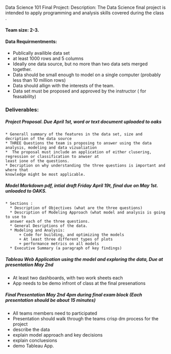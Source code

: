 Data Science 101 Final Project:
Description:  The Data Science final project is intended to apply programming and analysis skills covered during the class .

#### Team size: 2-3.

#### Data Requirmentments:
+ Publically availible data set
+ at least 1000 rows and 5 columns
+ Ideally one data source, but no more than two data sets merged together.
+ Data should be small enough to model on a single computer (probably less than 10 million rows)
+ Data should allign with the interests of the team.
+ Data set must be proposed and approved by the instructor ( for feasability) 

### Deliverables: 
##### Project Proposal. Due April 1st, word or text document uploaded to oaks
    * Generall summary of the features in the data set, size and decription of the data source
    * THREE Questions the team is proposing to answer using the data analysis, modeling and data vizualiation
    *  The proposal must include an application of either clusering, regression or classification to anwser at 
    least ione of the questions.
    * Decription on why understanding the three questions is important and where that 
    knowledge might be most applicable.
##### Model Markdown pdf, intial draft Friday April 19t, final due on May 1st.  unloaded to OAKS. 
    * Sections : 
      * Description of Objectives (what are the three questions)
      * Description of Modeling Approach (what model and analysis is going to use to
      answer each of the three questions.
      * General Desriptions of the data. 
      * Modeling and Analysis:
          + Code for building, and optimizing the models
          + At least three different types of plots
          + performance metrics on all models 
      * Executive Summary (a paragraph of key findings)
##### Tableau Web Application using the model and exploring the data, Due at presentation May 2nd
  * At least two dashboards, with two work sheets each
  * App needs to be demo infront of class at the final presenations
  
##### Final Presentation May 2nd 4pm during final exam block (Each presentation should be about 15 minutes) 
  * All teams members need to participated
  * Presentation should walk through the teams crisp dm process for the project
  * describe the data
  * explain model approach and key decisions
  * explain concluesions
  * demo Tableau App.
  
  
  
  

  
 
    
    
    
   
